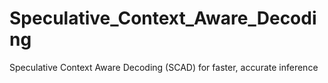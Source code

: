 # Speculative_Context_Aware_Decoding
Speculative Context Aware Decoding (SCAD) for faster, accurate inference
